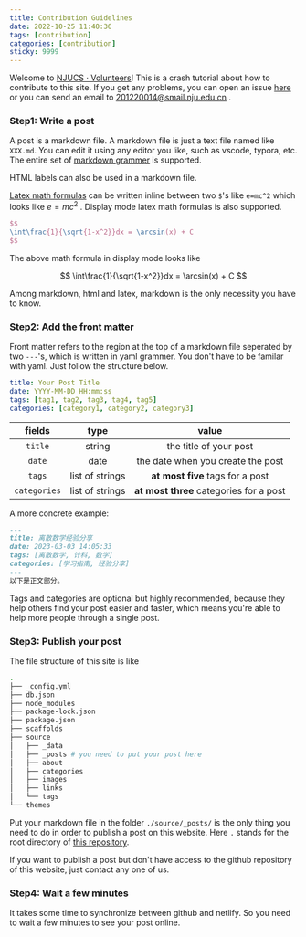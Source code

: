 ```yaml
---
title: Contribution Guidelines
date: 2022-10-25 11:40:36
tags: [contribution]
categories: [contribution]
sticky: 9999
---
```


Welcome to [NJUCS · Volunteers](https://github.com/NJU-CS)! This is a crash tutorial about how to contribute to this site. If you get any problems, you can open an issue [here](https://github.com/JacyCui/njucs/issues) or you can send an email to 201220014@smail.nju.edu.cn .

<!-- more -->

### Step1: Write a post

A post is a markdown file. A markdown file is just a text file named like `XXX.md`. You can edit it using any editor you like, such as vscode, typora, etc. The entire set of [markdown grammer](https://docs.github.com/en/get-started/writing-on-github/getting-started-with-writing-and-formatting-on-github/basic-writing-and-formatting-syntax) is supported. 

HTML labels can also be used in a markdown file. 

[Latex math formulas](https://en.wikibooks.org/wiki/LaTeX/Mathematics) can be written inline between two `$`'s like `e=mc^2` which looks like $e=mc^2$ . Display mode latex math formulas is also supported.

```latex
$$
\int\frac{1}{\sqrt{1-x^2}}dx = \arcsin(x) + C
$$
```

The above math formula in display mode looks like

$$
\int\frac{1}{\sqrt{1-x^2}}dx = \arcsin(x) + C
$$

Among markdown, html and latex, markdown is the only necessity you have to know.

### Step2: Add the front matter

Front matter refers to the region at the top of a markdown file seperated by two `---`'s, which is written in yaml grammer. You don't have to be familar with yaml. Just follow the structure below.

```yaml
title: Your Post Title
date: YYYY-MM-DD HH:mm:ss
tags: [tag1, tag2, tag3, tag4, tag5]
categories: [category1, category2, category3]
```

|fields|type|value|
|:-:|:-:|:-:|
| `title` | string | the title of your post |
| `date` | date | the date when you create the post |
| `tags` | list of strings | **at most five** tags for a post |
| `categories` | list of strings | **at most three** categories for a post | 

A more concrete example:

```markdown
---
title: 离散数学经验分享
date: 2023-03-03 14:05:33
tags: [离散数学, 计科, 数学]
categories: [学习指南, 经验分享]
---
以下是正文部分。
```

Tags and categories are optional but highly recommended, because they help others find your post easier and faster, which means you're able to help more people through a single post.

### Step3: Publish your post

The file structure of this site is like

```bash
.
├── _config.yml
├── db.json
├── node_modules
├── package-lock.json
├── package.json
├── scaffolds
├── source
│   ├── _data
│   ├── _posts # you need to put your post here
│   ├── about
│   ├── categories
│   ├── images
│   ├── links
│   └── tags
└── themes
```

Put your markdown file in the folder `./source/_posts/` is the only thing you need to do in order to publish a post on this website. Here `.` stands for the root directory of [this repository](https://github.com/JacyCui/njucs).

If you want to publish a post but don't have access to the github repository of this website, just contact any one of us.

### Step4: Wait a few minutes

It takes some time to synchronize between github and netlify. So you need to wait a few minutes to see your post online.
